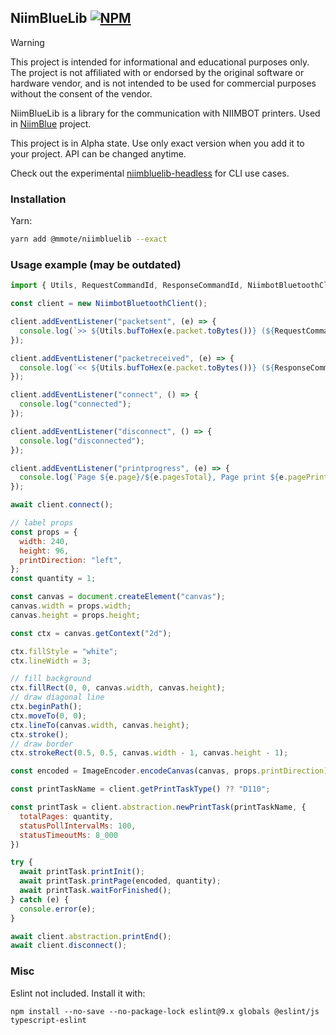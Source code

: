 ## NiimBlueLib [![NPM](https://img.shields.io/npm/v/@mmote/niimbluelib)](https://npmjs.com/package/@mmote/niimbluelib)

> [!WARNING]
>
> This project is intended for informational and educational purposes only.
> The project is not affiliated with or endorsed by the original software or hardware vendor,
> and is not intended to be used for commercial purposes without the consent of the vendor.

NiimBlueLib is a library for the communication with NIIMBOT printers.
Used in [NiimBlue](https://github.com/MultiMote/niimblue) project.

This project is in Alpha state. Use only exact version when you add it to your project. API can be changed anytime.

Сheck out the experimеntal [niimbluelib-headless](https://github.com/MultiMote/niimbluelib-headless) for CLI use cases.

### Installation

Yarn:

```bash
yarn add @mmote/niimbluelib --exact
```

### Usage example (may be outdated)

```js
import { Utils, RequestCommandId, ResponseCommandId, NiimbotBluetoothClient, ImageEncoder, PrintTaskVersion } from "@mmote/niimbluelib";

const client = new NiimbotBluetoothClient();

client.addEventListener("packetsent", (e) => {
  console.log(`>> ${Utils.bufToHex(e.packet.toBytes())} (${RequestCommandId[e.packet.command]})`);
});

client.addEventListener("packetreceived", (e) => {
  console.log(`<< ${Utils.bufToHex(e.packet.toBytes())} (${ResponseCommandId[e.packet.command]})`);
});

client.addEventListener("connect", () => {
  console.log("connected");
});

client.addEventListener("disconnect", () => {
  console.log("disconnected");
});

client.addEventListener("printprogress", (e) => {
  console.log(`Page ${e.page}/${e.pagesTotal}, Page print ${e.pagePrintProgress}%, Page feed ${e.pageFeedProgress}%`);
});

await client.connect();

// label props
const props = {
  width: 240,
  height: 96,
  printDirection: "left",
};
const quantity = 1;

const canvas = document.createElement("canvas");
canvas.width = props.width;
canvas.height = props.height;

const ctx = canvas.getContext("2d");

ctx.fillStyle = "white";
ctx.lineWidth = 3;

// fill background
ctx.fillRect(0, 0, canvas.width, canvas.height);
// draw diagonal line
ctx.beginPath();
ctx.moveTo(0, 0);
ctx.lineTo(canvas.width, canvas.height);
ctx.stroke();
// draw border
ctx.strokeRect(0.5, 0.5, canvas.width - 1, canvas.height - 1);

const encoded = ImageEncoder.encodeCanvas(canvas, props.printDirection);

const printTaskName = client.getPrintTaskType() ?? "D110";

const printTask = client.abstraction.newPrintTask(printTaskName, {
  totalPages: quantity,
  statusPollIntervalMs: 100,
  statusTimeoutMs: 8_000
})

try {
  await printTask.printInit();
  await printTask.printPage(encoded, quantity);
  await printTask.waitForFinished();
} catch (e) {
  console.error(e);
}

await client.abstraction.printEnd();
await client.disconnect();
```

### Misc

Eslint not included. Install it with:

```
npm install --no-save --no-package-lock eslint@9.x globals @eslint/js typescript-eslint
```

